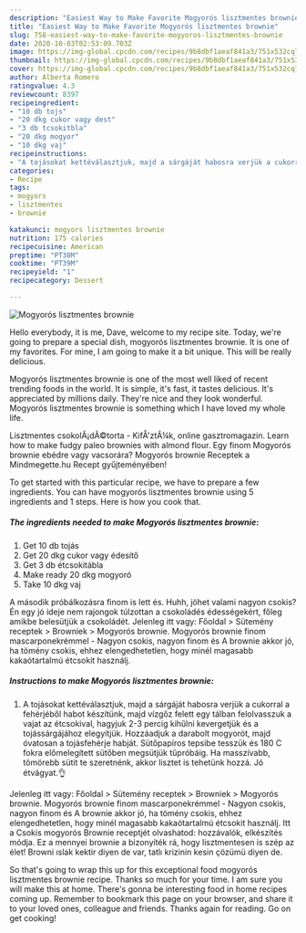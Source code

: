 ```yaml
---
description: "Easiest Way to Make Favorite Mogyorós lisztmentes brownie"
title: "Easiest Way to Make Favorite Mogyorós lisztmentes brownie"
slug: 758-easiest-way-to-make-favorite-mogyoros-lisztmentes-brownie
date: 2020-10-03T02:53:09.703Z
image: https://img-global.cpcdn.com/recipes/9b8dbf1aeaf841a3/751x532cq70/mogyoros-lisztmentes-brownie-recept-foto.jpg
thumbnail: https://img-global.cpcdn.com/recipes/9b8dbf1aeaf841a3/751x532cq70/mogyoros-lisztmentes-brownie-recept-foto.jpg
cover: https://img-global.cpcdn.com/recipes/9b8dbf1aeaf841a3/751x532cq70/mogyoros-lisztmentes-brownie-recept-foto.jpg
author: Alberta Romero
ratingvalue: 4.3
reviewcount: 8397
recipeingredient:
- "10 db tojs"
- "20 dkg cukor vagy dest"
- "3 db tcsokitbla"
- "20 dkg mogyor"
- "10 dkg vaj"
recipeinstructions:
- "A tojásokat kettéválasztjuk, majd a sárgáját habosra verjük a cukorral a fehérjéből habot készítünk, majd vízgőz felett egy tálban felolvasszuk a vajat az étcsokival, hagyjuk 2-3 percig kihűlni kevergetjük és a tojássárgájához elegyítjük. Hozzáadjuk a darabolt mogyorót, majd óvatosan a tojásfehérje habját. Sütőpapíros tepsibe tesszük és 180 C fokra előmelegített sütőben megsütjük tűpróbáig. Ha masszívabb, tömörebb sütit te szeretnénk, akkor lisztet is tehetünk hozzá. Jó étvágyat.👌"
categories:
- Recipe
tags:
- mogyors
- lisztmentes
- brownie

katakunci: mogyors lisztmentes brownie 
nutrition: 175 calories
recipecuisine: American
preptime: "PT30M"
cooktime: "PT39M"
recipeyield: "1"
recipecategory: Dessert

---
```



![Mogyorós lisztmentes brownie](https://img-global.cpcdn.com/recipes/9b8dbf1aeaf841a3/751x532cq70/mogyoros-lisztmentes-brownie-recept-foto.jpg)

Hello everybody, it is me, Dave, welcome to my recipe site. Today, we're going to prepare a special dish, mogyorós lisztmentes brownie. It is one of my favorites. For mine, I am going to make it a bit unique. This will be really delicious.

Mogyorós lisztmentes brownie is one of the most well liked of recent trending foods in the world. It is simple, it's fast, it tastes delicious. It's appreciated by millions daily. They're nice and they look wonderful. Mogyorós lisztmentes brownie is something which I have loved my whole life.

Lisztmentes csokolÃ¡dÃ©torta - KifÅ&#39;ztÃ¼k, online gasztromagazin. Learn how to make fudgy paleo brownies with almond flour. Egy finom Mogyorós brownie ebédre vagy vacsorára? Mogyorós brownie Receptek a Mindmegette.hu Recept gyűjteményében!


To get started with this particular recipe, we have to prepare a few ingredients. You can have mogyorós lisztmentes brownie using 5 ingredients and 1 steps. Here is how you cook that.

<!--inarticleads1-->

##### The ingredients needed to make Mogyorós lisztmentes brownie:

1. Get 10 db tojás
1. Get 20 dkg cukor vagy édesítő
1. Get 3 db étcsokitábla
1. Make ready 20 dkg mogyoró
1. Take 10 dkg vaj


A második próbálkozásra finom is lett és. Huhh, jöhet valami nagyon csokis? Én egy jó ideje nem rajongok túlzottan a csokoládés édességekért, főleg amikbe belesütjük a csokoládét. Jelenleg itt vagy: Főoldal &gt; Sütemény receptek &gt; Browniek &gt; Mogyorós brownie. Mogyorós brownie finom mascarponekrémmel - Nagyon csokis, nagyon finom és A brownie akkor jó, ha tömény csokis, ehhez elengedhetetlen, hogy minél magasabb kakaótartalmú étcsokit használj. 

<!--inarticleads2-->

##### Instructions to make Mogyorós lisztmentes brownie:

1. A tojásokat kettéválasztjuk, majd a sárgáját habosra verjük a cukorral a fehérjéből habot készítünk, majd vízgőz felett egy tálban felolvasszuk a vajat az étcsokival, hagyjuk 2-3 percig kihűlni kevergetjük és a tojássárgájához elegyítjük. Hozzáadjuk a darabolt mogyorót, majd óvatosan a tojásfehérje habját. Sütőpapíros tepsibe tesszük és 180 C fokra előmelegített sütőben megsütjük tűpróbáig. Ha masszívabb, tömörebb sütit te szeretnénk, akkor lisztet is tehetünk hozzá. Jó étvágyat.👌


Jelenleg itt vagy: Főoldal &gt; Sütemény receptek &gt; Browniek &gt; Mogyorós brownie. Mogyorós brownie finom mascarponekrémmel - Nagyon csokis, nagyon finom és A brownie akkor jó, ha tömény csokis, ehhez elengedhetetlen, hogy minél magasabb kakaótartalmú étcsokit használj. Itt a Csokis mogyorós Brownie receptjét olvashatod: hozzávalók, elkészítés módja. Ez a mennyei brownie a bizonyíték rá, hogy lisztmentesen is szép az élet! Browni ıslak kektir diyen de var, tatlı krizinin kesin çözümü diyen de. 

So that's going to wrap this up for this exceptional food mogyorós lisztmentes brownie recipe. Thanks so much for your time. I am sure you will make this at home. There's gonna be interesting food in home recipes coming up. Remember to bookmark this page on your browser, and share it to your loved ones, colleague and friends. Thanks again for reading. Go on get cooking!
